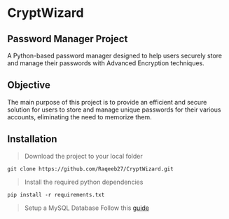 # CryptWizard
## Password Manager Project

A Python-based password manager designed to help users securely store and manage their passwords with Advanced Encryption techniques.

## Objective

The main purpose of this project is to provide an efficient and secure solution for users to store and manage unique passwords for their various accounts, eliminating the need to memorize them.  

## Installation

> Download the project to your local folder
```
git clone https://github.com/Raqeeb27/CryptWizard.git
```

> Install the required python dependencies
```
pip install -r requirements.txt
```

> Setup a MySQL Database
Follow this [guide](https://netbeans.apache.org/kb/docs/ide/install-and-configure-mysql-server.html)
